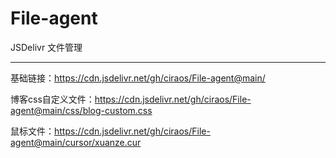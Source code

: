 # File-agent

JSDelivr 文件管理

---

基础链接：<https://cdn.jsdelivr.net/gh/ciraos/File-agent@main/>

博客css自定义文件：<https://cdn.jsdelivr.net/gh/ciraos/File-agent@main/css/blog-custom.css>

鼠标文件：<https://cdn.jsdelivr.net/gh/ciraos/File-agent@main/cursor/xuanze.cur>

